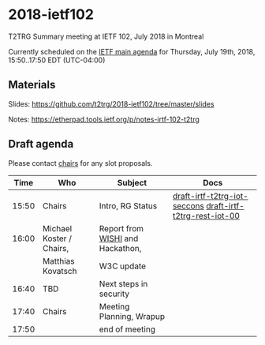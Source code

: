 # 2018-ietf102
T2TRG Summary meeting at IETF 102, July 2018 in Montreal

Currently scheduled on the [IETF main agenda][] for Thursday,
July 19th, 2018, 15:50..17:50 EDT (UTC-04:00)

[IETF main agenda]: https://tools.ietf.org/agenda/102/#102-thu-1550-t2trg
[DT-Main]: https://datatracker.ietf.org/meeting/102/agenda.html#t2trg

## Materials

Slides: <https://github.com/t2trg/2018-ietf102/tree/master/slides>

Notes: <https://etherpad.tools.ietf.org/p/notes-irtf-102-t2trg>

## Draft agenda

Please contact [chairs][] for any slot proposals.

|  Time | Who                      | Subject                              | Docs                                                                            |
|-------|--------------------------|--------------------------------------|---------------------------------------------------------------------------------|
| 15:50 | Chairs                   | Intro, RG Status                     | [draft-irtf-t2trg-iot-seccons][seccons] [draft-irtf-t2trg-rest-iot-00][restiot] |
| 16:00 | Michael Koster / Chairs, | Report from [WISHI][] and Hackathon, |                                                                                 |
|       | Matthias Kovatsch        | W3C update                           |                                                                                 |
| 16:40 | TBD                      | Next steps in security               |                                                                                 |
| 17:40 | Chairs                   | Meeting Planning, Wrapup             |                                                                                 |
| 17:50 |                          | end of meeting                       |                                                                                 |

[WISHI]: https://github.com/t2trg/wishi/wiki/Agenda-items
[seccons]: https://tools.ietf.org/html/draft-irtf-t2trg-iot-seccons-15
[restiot]: https://tools.ietf.org/html/draft-irtf-t2trg-rest-iot-01
[Berlin]: https://github.com/t2trg/2017-09-berlin
[OCF]: https://github.com/t2trg/2018-03-ocf
[chairs]: mailto:t2trg-chairs@irtf.org

